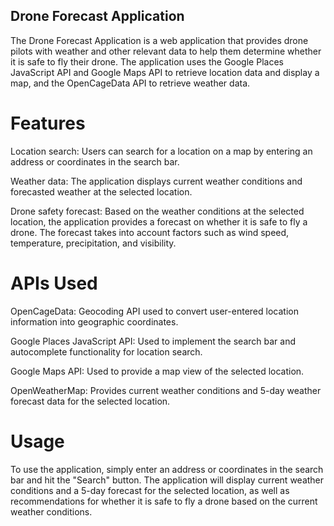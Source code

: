 ## Drone Forecast Application

The Drone Forecast Application is a web application that provides drone pilots with weather and other relevant data to help them determine whether it is safe to fly their drone. The application uses the Google Places JavaScript API and Google Maps API to retrieve location data and display a map, and the OpenCageData API to retrieve weather data.


# Features

Location search: Users can search for a location on a map by entering an address or coordinates in the search bar. 

Weather data: The application displays current weather conditions and forecasted weather at the selected location. 

Drone safety forecast: Based on the weather conditions at the selected location, the application provides a forecast on whether it is safe to fly a drone. The forecast takes into account factors such as wind speed, temperature, precipitation, and visibility.

# APIs Used

OpenCageData: Geocoding API used to convert user-entered location information into geographic coordinates.

Google Places JavaScript API: Used to implement the search bar and autocomplete functionality for location search.

Google Maps API: Used to provide a map view of the selected location.

OpenWeatherMap: Provides current weather conditions and 5-day weather forecast data for the selected location.


# Usage
To use the application, simply enter an address or coordinates in the search bar and hit the "Search" button. The application will display current weather conditions and a 5-day forecast for the selected location, as well as recommendations for whether it is safe to fly a drone based on the current weather conditions.